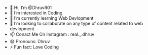 - 👋 Hi, I’m @DhruvR01
- 👀 I’m interested in Coding
- 🌱 I’m currently learning Web Devlopment
- 💞️ I’m looking to collaborate on any type of content related to web devlopment 
- 📫 Conact Me On Instagram : real._.dhruv
- 😄 Pronouns: Dhruv
- ⚡ Fun fact: Love Coding 

<!---
DhruvR01/DhruvR01 is a ✨ special ✨ repository because its `README.md` (this file) appears on your GitHub profile.
You can click the Preview link to take a look at your changes.
--->

